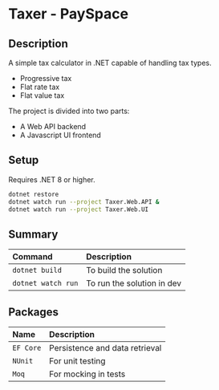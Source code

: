 # Taxer - PaySpace

## Description

A simple tax calculator in .NET capable of handling tax types.

* Progressive tax
* Flat rate tax
* Flat value tax

The project is divided into two parts:

- A Web API backend
- A Javascript UI frontend

## Setup

Requires .NET 8 or higher.

```bash
dotnet restore
dotnet watch run --project Taxer.Web.API &
dotnet watch run --project Taxer.Web.UI 
```

## Summary

| Command                       | Description                     |
| :---------------------------- | :------------------------------ |
| `dotnet build`                | To build the solution           |
| `dotnet watch run`            | To run the solution in dev      |

## Packages

| Name                  | Description                       |
| :-------------------- | :-------------------------------- |
| `EF Core`             | Persistence and data retrieval    |
| `NUnit`               | For unit testing                  |
| `Moq`                 | For mocking in tests              |
